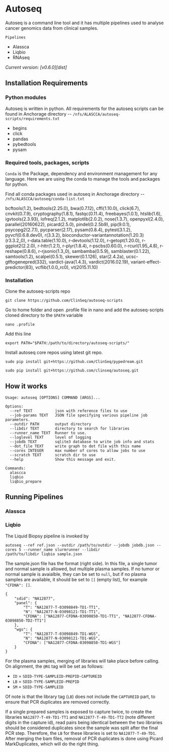 Autoseq
=======

Autoseq is a command line tool and it has multiple pipelines used to analyse cancer genomics data from clinical samples. 

 `Pipelines`

 * Alassca
 * Liqbio
 * RNAseq

*Current version: [v0.6.0][dist]*


Installation Requirements
-------------------------

### Python modules

Autoseq is written in python. All requirements for the autoseq scripts can be found in Anchorage directory -- `/nfs/ALASCCA/autoseq-scripts/requirements.txt`

 * begins
 * click
 * pandas
 * pybedtools
 * pysam

### Required tools, packages, scripts

`Conda` is the Package, dependency and environment management for any language. Here we are using the conda to manage the tools and packages for python.

Find all conda packages used in autoseq in Anchorage directory -- `/nfs/ALASCCA/autoseq/conda-list.txt`

bcftools(1.2), bedtools(2.25.0), bwa(0.7.12), cffi(1.10.0), click(6.7), cnvkit(0.7.9), cryptography(1.8.1), fastqc(0.11.4), freebayes(1.0.1), htslib(1.6), igvtools(2.3.93), lofreq(2.1.2), matplotlib(2.0.2), nose(1.3.7), openpyxl(2.4.0), parallel(20160622), picard(2.5.0), pindel(0.2.5b9), pip(9.0.1), psycopg2(2.7.1), pycparser(2.17), pysam(0.8.4), pytest(3.1.2), pyvcf(0.6.8.dev0), r(3.3.2), bioconductor-variantannotation(1.20.3)(r3.3.2_0), r-data.table(1.10.0), r-devtools(1.12.0), r-getopt(1.20.0), r-ggplot2(2.2.0), r-httr(1.2.1), r-plyr(1.8.4), r-pscbs(0.60.0), r-rcurl(1.95_4.8), r-reshape(0.8.6), r-rjsonio(1.3_0), sambamba(0.5.9), samblaster(0.1.22), samtools(1.2), scalpel(0.5.1), skewer(0.1.126), star(2.4.2a), ucsc-gtftogenepred(332), vardict-java(1.4.3), vardict(2016.02.19), variant-effect-predictor(83), vcflib(1.0.0_rc0), vt(2015.11.10)

### Installation

 Clone the autoseq-scripts repo

```
git clone https://github.com/ClinSeq/autoseq-scripts
```
 Go to home folder and open .profile file in nano and add the autoseq-scripts cloned directory to the `$PATH` variable

```
nano .profile
```
 Add this line

```
export PATH="$PATH:/path/to/directory/autoseq-scripts/"
```

 Install autoseq core repos using latest git repo.


```
sudo pip install git+https://github.com/ClinSeq/pypedream.git

sudo pip install git+https://github.com/clinseq/autoseq.git
```


How it works
------------

``` CLI
Usage: autoseq [OPTIONS] COMMAND [ARGS]...

Options:
  --ref TEXT          json with reference files to use
  --job-params TEXT   JSON file specifying various pipeline job parameters.
  --outdir PATH       output directory
  --libdir TEXT       directory to search for libraries
  --runner_name TEXT  Runner to use.
  --loglevel TEXT     level of logging
  --jobdb TEXT        sqlite3 database to write job info and stats
  --dot_file TEXT     write graph to dot file with this name
  --cores INTEGER     max number of cores to allow jobs to use
  --scratch TEXT      scratch dir to use
  --help              Show this message and exit.

Commands:
  alascca
  liqbio
  liqbio_prepare
```

Running Pipelines
-----------------

### Alassca


### Liqbio

The Liquid Biopsy pipeline is invoked by

``` CLI
autoseq --ref ref.json --outdir /path/to/outdir --jobdb jobdb.json --cores 5 --runner_name slurmrunner --libdir 
/path/to/libdir liqbio sample.json

```

The sample.json file has the format (right side). In this file, a single tumor and normal sample is allowed, but multiple plasma samples. If no tumor or normal sample is avaialble, they can be set to `null`, but if no plasma samples are available, it should be set to `[]` (empty list), for example `"CFDNA": []`.

```
{
    "sdid": "NA12877",
    "panel": {
        "T": "NA12877-T-03098849-TD1-TT1",
        "N": "NA12877-N-03098121-TD1-TT1",
        "CFDNA": ["NA12877-CFDNA-03098850-TD1-TT1", "NA12877-CFDNA-03098850-TD2-TT1"]
    },
    "wgs": {
        "T": "NA12877-T-03098849-TD1-WGS",
        "N": "NA12877-N-03098121-TD1-WGS",
        "CFDNA": ["NA12877-CFDNA-03098850-TD1-WGS"]
    }
}
```

For the plasma samples, merging of libraries will take place before calling. On alignment, the `@RG` tag will be set as follows: 

* `ID` = `SDID-TYPE-SAMPLEID-PREPID-CAPTUREID`
* `LB` = `SDID-TYPE-SAMPLEID-PREPID`
* `SM` = `SDID-TYPE-SAMPLEID`

Of note is that the library tag (`LB`) does not include the `CAPTUREID` part, to ensure that PCR duplicates are removed correctly. 

If a single prepared samples is exposed to capture twice, to create the libraries `NA12877-T-49-TD1-TT1` and `NA12877-T-49-TD1-TT2` (note different digits in the capture id), read pairs being identical between the two libraries should be considered duplicates since the sample was split after the final PCR step. Therefore, the `LB` for these libraries is set to `NA12877-T-49-TD1`. After merging the bam files, removal of PCR duplicates is done using Picard MarkDuplicates, which will do the right thing. 




